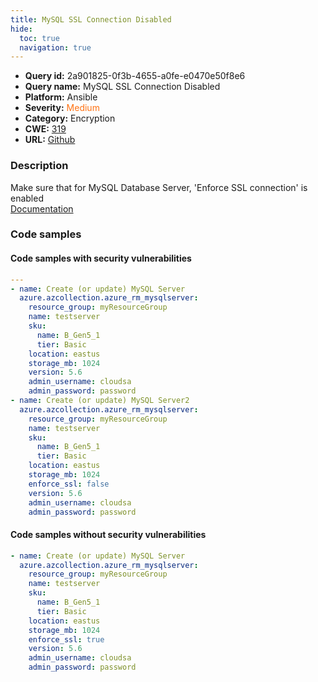 ```yaml
---
title: MySQL SSL Connection Disabled
hide:
  toc: true
  navigation: true
---
```


<style>
  .highlight .hll {
    background-color: #ff171742;
  }
  .md-content {
    max-width: 1100px;
    margin: 0 auto;
  }
</style>

-   **Query id:** 2a901825-0f3b-4655-a0fe-e0470e50f8e6
-   **Query name:** MySQL SSL Connection Disabled
-   **Platform:** Ansible
-   **Severity:** <span style="color:#ff7213">Medium</span>
-   **Category:** Encryption
-   **CWE:** <a href="https://cwe.mitre.org/data/definitions/319.html" onclick="newWindowOpenerSafe(event, 'https://cwe.mitre.org/data/definitions/319.html')">319</a>
-   **URL:** [Github](https://github.com/Checkmarx/kics/tree/master/assets/queries/ansible/azure/mysql_ssl_connection_disabled)

### Description
Make sure that for MySQL Database Server, 'Enforce SSL connection' is enabled<br>
[Documentation](https://docs.ansible.com/ansible/latest/collections/azure/azcollection/azure_rm_mysqlserver_module.html)

### Code samples
#### Code samples with security vulnerabilities
```yaml title="Positive test num. 1 - yaml file" hl_lines="3 23"
---
- name: Create (or update) MySQL Server
  azure.azcollection.azure_rm_mysqlserver:
    resource_group: myResourceGroup
    name: testserver
    sku:
      name: B_Gen5_1
      tier: Basic
    location: eastus
    storage_mb: 1024
    version: 5.6
    admin_username: cloudsa
    admin_password: password
- name: Create (or update) MySQL Server2
  azure.azcollection.azure_rm_mysqlserver:
    resource_group: myResourceGroup
    name: testserver
    sku:
      name: B_Gen5_1
      tier: Basic
    location: eastus
    storage_mb: 1024
    enforce_ssl: false
    version: 5.6
    admin_username: cloudsa
    admin_password: password

```


#### Code samples without security vulnerabilities
```yaml title="Negative test num. 1 - yaml file"
- name: Create (or update) MySQL Server
  azure.azcollection.azure_rm_mysqlserver:
    resource_group: myResourceGroup
    name: testserver
    sku:
      name: B_Gen5_1
      tier: Basic
    location: eastus
    storage_mb: 1024
    enforce_ssl: true
    version: 5.6
    admin_username: cloudsa
    admin_password: password

```
